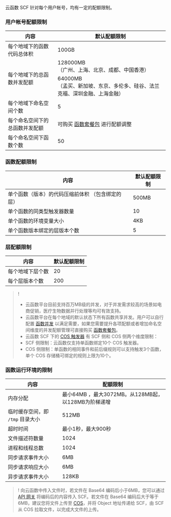 云函数 SCF 针对每个用户帐号，均有一定的配额限制。




### 用户帐号配额限制

<table>
<thead>
<tr>
<th>内容</th>
<th>默认配额限制</th>
</tr>
</thead>
<tbody>
<tr>
<td>每个地域下的函数代码总体积</td>
<td>100GB</td>
</tr>
<tr>
<td rowspan="2">每个地域下的总函数并发配额</td>
<td>128000MB<br>（广州、上海、北京、成都、中国香港）</td></tr>
<tr><td>64000MB<br>（孟买、新加坡、东京、多伦多、硅谷、法兰克福、深圳金融、上海金融）</td>
</tr>
<tr>
<td>每个地域下命名空间个数</td>
<td>5</td>
</tr>
<td>每个命名空间下的总函数并发配额</td>
<td>可购买 <a href="https://console.cloud.tencent.com/scf/buy?rid=1&amp;ns=default">函数套餐包</a> 进行配额调整</td>
</tr>
<tr>
<td>每个命名空间下函数个数</td>
<td>50</td>
</tr>
</tbody></table>

### 函数配额限制
 
<table>
<thead>
<tr>
<th>内容</th>
<th>默认配额限制</th>
</tr>
</thead>
<tbody>
<tr>
<td>单个函数（版本）的代码压缩前体积 （包含绑定的层）</td>
<td>500MB</td>
</tr>
<tr>
<td>单个函数的同类型触发器数量</td>
<td>10</td>
</tr>
<tr>
<td>单个函数的环境变量大小</td>
<td>4KB</td>
</tr>
<tr>
<td>单个函数版本绑定的层版本个数</td>
<td>5</td>
</tr>
</tbody></table>

 
### 层配额限制
<table>
<thead>
<tr>
<th>内容</th>
<th>默认配额限制</th>
</tr>
</thead>
<tbody>
<tr>
<td>每个地域下层个数</td>
<td>20</td>
</tr>
<tr>
<td>每个层版本个数</td>
<td>200</td>
</tr>
</tbody></table>

>! 
>- 云函数平台目前支持百万MB级的并发，对于并发需求较高的场景如电商促销，医疗生物数据并行处理等均可有效支持。
>- 云函数平台在每个地域的默认状态下所有函数共享并发。用户可以自行配置 [函数并发](https://cloud.tencent.com/document/product/583/45757) 以满足需要，如果您需要提升各项配额或者增加命名空间维度的并发配额管理可直接购买 [函数套餐包](https://console.cloud.tencent.com/scf/buy?rid=1&ns=default)。
>- 云函数 SCF 下的 [COS 触发器](https://cloud.tencent.com/document/product/583/9707) 有 SCF 侧和 COS 侧两个维度限制：
>  - SCF 侧限制：云函数仅支持单函数绑定10个 COS 触发器。 
>  - COS 侧限制：单函数的相同事件和前后缀规则可以支持触发3个函数，单个 COS 存储桶可绑定的规则上限为10个。



### 函数运行环境的限制

| 内容                             | 配额限制                                            |
| -------------------------------- | --------------------------------------------------- |
| 内存分配                         | 最小64MB ，最大3072MB。从128MB起，以128MB为阶梯递增 |
| 临时缓存空间，即 `/tmp` 目录大小 | 512MB                                               |
| 超时时间                         | 最小1秒，最大900秒                                  |
| 文件描述符数量                   | 1024                                                |
| 进程和线程总数                   | 1024                                                |
| 同步请求事件大小                 | 6MB                                                 |
| 同步请求响应大小                 | 6MB                                                 |
| 异步请求事件大小                 | 128KB                                               |

>! 向云函数中传入文件时，若文件在 Base64 编码后小于6MB，您可以通过 [API 网关](https://cloud.tencent.com/product/apigateway) 将编码后的内容传入 SCF。若文件在 Base64 编码后大于等于6MB，建议您将文件上传至 [COS](https://cloud.tencent.com/product/cos)，并将 Object 地址传递给 SCF，由 SCF 从 COS 拉取文件，以完成大文件的上传。


